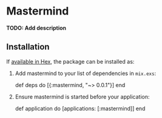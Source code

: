 # Mastermind

**TODO: Add description**

## Installation

If [available in Hex](https://hex.pm/docs/publish), the package can be installed as:

  1. Add mastermind to your list of dependencies in `mix.exs`:

        def deps do
          [{:mastermind, "~> 0.0.1"}]
        end

  2. Ensure mastermind is started before your application:

        def application do
          [applications: [:mastermind]]
        end
